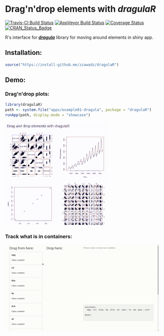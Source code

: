 # Drag'n'drop elements with *dragulaR*

[![Travis-CI Build Status](https://travis-ci.org/zzawadz/dragulaR.svg?branch=master)](https://travis-ci.org/zzawadz/dragulaR)
[![AppVeyor Build Status](https://ci.appveyor.com/api/projects/status/github/zzawadz/dragulaR?branch=master&svg=true)](https://ci.appveyor.com/project/zzawadz/dragulaR)
[![Coverage Status](https://img.shields.io/codecov/c/github/zzawadz/dragulaR/master.svg)](https://codecov.io/github/zzawadz/dragulaR?branch=master)
[![CRAN_Status_Badge](http://www.r-pkg.org/badges/version/dragulaR)](https://cran.r-project.org/package=dragulaR)

R's interface for ***[dragula](https://github.com/bevacqua/dragula)*** library for moving around elements in shiny app.

## Installation:

```r
source("https://install-github.me/zzawadz/dragulaR")
```

## Demo:

### Drag'n'drop plots:

```r
library(dragulaR)
path <- system.file("apps/example01-dragula", package = "dragulaR")
runApp(path, display.mode = "showcase")
```
![](media/basic.gif)

### Track what is in containers:

![](media/model.gif)
